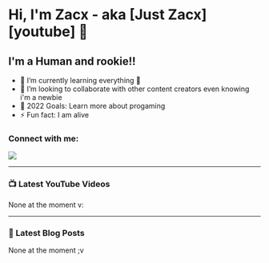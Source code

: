 # Hi, I'm Zacx  - aka [Just Zacx][youtube] 👋 



## I'm a Human and rookie!!

- 🌱 I’m currently learning everything 🤣
- 👯 I’m looking to collaborate with other content creators even knowing i'm a newbie
- 🥅 2022 Goals: Learn more about progaming 
- ⚡ Fun fact: I am alive

### Connect with me:

<body>
<a href="https://www.youtube.com/channel/UCWYN0kFKK2yJPz1-S2NnmIA" target="_blank">

<img src="imagenes/youtube.png">

</a>


---

### 📺 Latest YouTube Videos

<!-- YOUTUBE:START -->
None at the moment v:
<!-- YOUTUBE:END -->



---

### 📕 Latest Blog Posts

<!-- BLOG-POST-LIST:START -->
None at the moment ;v
<!-- BLOG-POST-LIST:END -->
